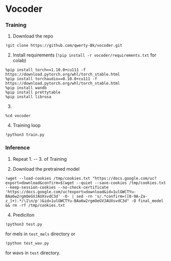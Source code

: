 # Vocoder

### Training

1. Download the repo

``
!git clone https://github.com/qwerty-Bk/vocoder.git
``

2. Install requirements (``!pip install -r vocoder/requirements.txt`` for colab)

```
%pip install torch==1.10.0+cu111 -f https://download.pytorch.org/whl/torch_stable.html
%pip install torchaudio==0.10.0+cu111 -f https://download.pytorch.org/whl/torch_stable.html
%pip install wandb
%pip install prettytable
%pip install librosa
```

3.
``
%cd vocoder
``

4. Training loop

``
!python3 train.py
``

### Inference

1. Repeat 1. -- 3. of Training

2. Download the pretrained model

```
!wget --load-cookies /tmp/cookies.txt "https://docs.google.com/uc?export=download&confirm=$(wget --quiet --save-cookies /tmp/cookies.txt --keep-session-cookies --no-check-certificate 'https://docs.google.com/uc?export=download&id=1ulGWCTYu-BAa6w2rgmOeGVJAUXsvdC3d' -O- | sed -rn 's/.*confirm=([0-9A-Za-z_]+).*/\1\n/p')&id=1ulGWCTYu-BAa6w2rgmOeGVJAUXsvdC3d" -O final_model && rm -rf /tmp/cookies.txt
```

4. Prediciton

``
!python3 test.py
``

for mels in ``test_mels`` directory or 

``
!python test_wav.py
``

for wavs in ``test`` directory.